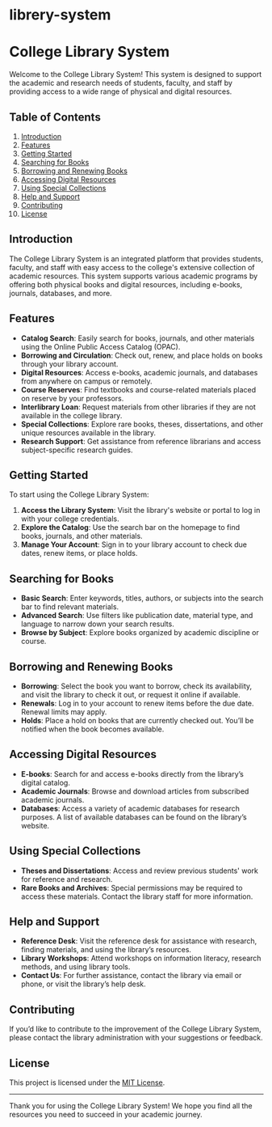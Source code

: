 # librery-system
# College Library System

Welcome to the College Library System! This system is designed to support the academic and research needs of students, faculty, and staff by providing access to a wide range of physical and digital resources.

## Table of Contents

1. [Introduction](#introduction)
2. [Features](#features)
3. [Getting Started](#getting-started)
4. [Searching for Books](#searching-for-books)
5. [Borrowing and Renewing Books](#borrowing-and-renewing-books)
6. [Accessing Digital Resources](#accessing-digital-resources)
7. [Using Special Collections](#using-special-collections)
8. [Help and Support](#help-and-support)
9. [Contributing](#contributing)
10. [License](#license)

## Introduction

The College Library System is an integrated platform that provides students, faculty, and staff with easy access to the college's extensive collection of academic resources. This system supports various academic programs by offering both physical books and digital resources, including e-books, journals, databases, and more.

## Features

- **Catalog Search**: Easily search for books, journals, and other materials using the Online Public Access Catalog (OPAC).
- **Borrowing and Circulation**: Check out, renew, and place holds on books through your library account.
- **Digital Resources**: Access e-books, academic journals, and databases from anywhere on campus or remotely.
- **Course Reserves**: Find textbooks and course-related materials placed on reserve by your professors.
- **Interlibrary Loan**: Request materials from other libraries if they are not available in the college library.
- **Special Collections**: Explore rare books, theses, dissertations, and other unique resources available in the library.
- **Research Support**: Get assistance from reference librarians and access subject-specific research guides.

## Getting Started

To start using the College Library System:

1. **Access the Library System**: Visit the library's website or portal to log in with your college credentials.
2. **Explore the Catalog**: Use the search bar on the homepage to find books, journals, and other materials.
3. **Manage Your Account**: Sign in to your library account to check due dates, renew items, or place holds.

## Searching for Books

- **Basic Search**: Enter keywords, titles, authors, or subjects into the search bar to find relevant materials.
- **Advanced Search**: Use filters like publication date, material type, and language to narrow down your search results.
- **Browse by Subject**: Explore books organized by academic discipline or course.

## Borrowing and Renewing Books

- **Borrowing**: Select the book you want to borrow, check its availability, and visit the library to check it out, or request it online if available.
- **Renewals**: Log in to your account to renew items before the due date. Renewal limits may apply.
- **Holds**: Place a hold on books that are currently checked out. You’ll be notified when the book becomes available.

## Accessing Digital Resources

- **E-books**: Search for and access e-books directly from the library’s digital catalog.
- **Academic Journals**: Browse and download articles from subscribed academic journals.
- **Databases**: Access a variety of academic databases for research purposes. A list of available databases can be found on the library’s website.

## Using Special Collections

- **Theses and Dissertations**: Access and review previous students' work for reference and research.
- **Rare Books and Archives**: Special permissions may be required to access these materials. Contact the library staff for more information.

## Help and Support

- **Reference Desk**: Visit the reference desk for assistance with research, finding materials, and using the library’s resources.
- **Library Workshops**: Attend workshops on information literacy, research methods, and using library tools.
- **Contact Us**: For further assistance, contact the library via email or phone, or visit the library’s help desk.

## Contributing

If you’d like to contribute to the improvement of the College Library System, please contact the library administration with your suggestions or feedback.

## License

This project is licensed under the [MIT License](LICENSE).

---

Thank you for using the College Library System! We hope you find all the resources you need to succeed in your academic journey.
